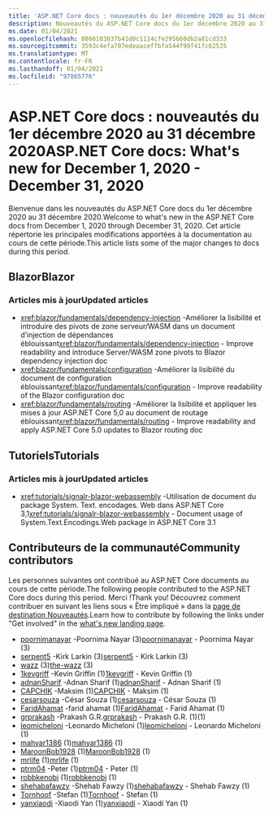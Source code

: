 ```yaml
---
title: 'ASP.NET Core docs : nouveautés du 1er décembre 2020 au 31 décembre 2020'
description: Nouveautés du ASP.NET Core docs du 1er décembre 2020 au 31 décembre 2020.
ms.date: 01/04/2021
ms.openlocfilehash: 8866103037b41d0c1114cfe295660db2a81cd333
ms.sourcegitcommit: 3593c4efa707edeaaceffbfa544f99f41fc62535
ms.translationtype: MT
ms.contentlocale: fr-FR
ms.lasthandoff: 01/04/2021
ms.locfileid: "97865776"
---
```

# <a name="aspnet-core-docs-whats-new-for-december-1-2020---december-31-2020"></a><span data-ttu-id="79706-103">ASP.NET Core docs : nouveautés du 1er décembre 2020 au 31 décembre 2020</span><span class="sxs-lookup"><span data-stu-id="79706-103">ASP.NET Core docs: What's new for December 1, 2020 - December 31, 2020</span></span>

<span data-ttu-id="79706-104">Bienvenue dans les nouveautés du ASP.NET Core docs du 1er décembre 2020 au 31 décembre 2020.</span><span class="sxs-lookup"><span data-stu-id="79706-104">Welcome to what's new in the ASP.NET Core docs from December 1, 2020 through December 31, 2020.</span></span> <span data-ttu-id="79706-105">Cet article répertorie les principales modifications apportées à la documentation au cours de cette période.</span><span class="sxs-lookup"><span data-stu-id="79706-105">This article lists some of the major changes to docs during this period.</span></span>

## <a name="blazor"></a><span data-ttu-id="79706-106">Blazor</span><span class="sxs-lookup"><span data-stu-id="79706-106">Blazor</span></span>

### <a name="updated-articles"></a><span data-ttu-id="79706-107">Articles mis à jour</span><span class="sxs-lookup"><span data-stu-id="79706-107">Updated articles</span></span>

- <span data-ttu-id="79706-108"><xref:blazor/fundamentals/dependency-injection> -Améliorer la lisibilité et introduire des pivots de zone serveur/WASM dans un document d’injection de dépendances éblouissant</span><span class="sxs-lookup"><span data-stu-id="79706-108"><xref:blazor/fundamentals/dependency-injection> - Improve readability and introduce Server/WASM zone pivots to Blazor dependency injection doc</span></span>
- <span data-ttu-id="79706-109"><xref:blazor/fundamentals/configuration> -Améliorer la lisibilité du document de configuration éblouissant</span><span class="sxs-lookup"><span data-stu-id="79706-109"><xref:blazor/fundamentals/configuration> - Improve readability of the Blazor configuration doc</span></span>
- <span data-ttu-id="79706-110"><xref:blazor/fundamentals/routing> -Améliorer la lisibilité et appliquer les mises à jour ASP.NET Core 5,0 au document de routage éblouissant</span><span class="sxs-lookup"><span data-stu-id="79706-110"><xref:blazor/fundamentals/routing> - Improve readability and apply ASP.NET Core 5.0 updates to Blazor routing doc</span></span>

## <a name="tutorials"></a><span data-ttu-id="79706-111">Tutoriels</span><span class="sxs-lookup"><span data-stu-id="79706-111">Tutorials</span></span>

### <a name="updated-articles"></a><span data-ttu-id="79706-112">Articles mis à jour</span><span class="sxs-lookup"><span data-stu-id="79706-112">Updated articles</span></span>

- <span data-ttu-id="79706-113"><xref:tutorials/signalr-blazor-webassembly> -Utilisation de document du package System. Text. encodages. Web dans ASP.NET Core 3,1</span><span class="sxs-lookup"><span data-stu-id="79706-113"><xref:tutorials/signalr-blazor-webassembly> - Document usage of System.Text.Encodings.Web package in ASP.NET Core 3.1</span></span>

## <a name="community-contributors"></a><span data-ttu-id="79706-114">Contributeurs de la communauté</span><span class="sxs-lookup"><span data-stu-id="79706-114">Community contributors</span></span>

<span data-ttu-id="79706-115">Les personnes suivantes ont contribué au ASP.NET Core documents au cours de cette période.</span><span class="sxs-lookup"><span data-stu-id="79706-115">The following people contributed to the ASP.NET Core docs during this period.</span></span> <span data-ttu-id="79706-116">Merci !</span><span class="sxs-lookup"><span data-stu-id="79706-116">Thank you!</span></span> <span data-ttu-id="79706-117">Découvrez comment contribuer en suivant les liens sous « Être impliqué » dans la [page de destination Nouveautés](index.yml).</span><span class="sxs-lookup"><span data-stu-id="79706-117">Learn how to contribute by following the links under "Get involved" in the [what's new landing page](index.yml).</span></span>

- <span data-ttu-id="79706-118">[poornimanayar](https://github.com/poornimanayar) -Poornima Nayar (3)</span><span class="sxs-lookup"><span data-stu-id="79706-118">[poornimanayar](https://github.com/poornimanayar) - Poornima Nayar (3)</span></span>
- <span data-ttu-id="79706-119">[serpent5](https://github.com/serpent5) -Kirk Larkin (3)</span><span class="sxs-lookup"><span data-stu-id="79706-119">[serpent5](https://github.com/serpent5) - Kirk Larkin (3)</span></span>
- <span data-ttu-id="79706-120">[wazz](https://github.com/the-wazz) (3)</span><span class="sxs-lookup"><span data-stu-id="79706-120">[the-wazz](https://github.com/the-wazz) (3)</span></span>
- <span data-ttu-id="79706-121">[1kevgriff](https://github.com/1kevgriff) -Kevin Griffin (1)</span><span class="sxs-lookup"><span data-stu-id="79706-121">[1kevgriff](https://github.com/1kevgriff) - Kevin Griffin (1)</span></span>
- <span data-ttu-id="79706-122">[adnanSharif](https://github.com/adnanSharif) -Adnan Sharif (1)</span><span class="sxs-lookup"><span data-stu-id="79706-122">[adnanSharif](https://github.com/adnanSharif) - Adnan Sharif (1)</span></span>
- <span data-ttu-id="79706-123">[CAPCHIK](https://github.com/CAPCHIK) -Maksim (1)</span><span class="sxs-lookup"><span data-stu-id="79706-123">[CAPCHIK](https://github.com/CAPCHIK) - Maksim (1)</span></span>
- <span data-ttu-id="79706-124">[cesarsouza](https://github.com/cesarsouza) -César Souza (1)</span><span class="sxs-lookup"><span data-stu-id="79706-124">[cesarsouza](https://github.com/cesarsouza) - César Souza (1)</span></span>
- <span data-ttu-id="79706-125">[FaridAhamat](https://github.com/FaridAhamat) -farid ahamat (1)</span><span class="sxs-lookup"><span data-stu-id="79706-125">[FaridAhamat](https://github.com/FaridAhamat) - Farid Ahamat (1)</span></span>
- <span data-ttu-id="79706-126">[grprakash](https://github.com/grprakash) -Prakash G.R.</span><span class="sxs-lookup"><span data-stu-id="79706-126">[grprakash](https://github.com/grprakash) - Prakash G.R.</span></span> <span data-ttu-id="79706-127">(1)</span><span class="sxs-lookup"><span data-stu-id="79706-127">(1)</span></span>
- <span data-ttu-id="79706-128">[leomicheloni](https://github.com/leomicheloni) -Leonardo Micheloni (1)</span><span class="sxs-lookup"><span data-stu-id="79706-128">[leomicheloni](https://github.com/leomicheloni) - Leonardo Micheloni (1)</span></span>
- <span data-ttu-id="79706-129">[mahyar1386](https://github.com/mahyar1386) (1)</span><span class="sxs-lookup"><span data-stu-id="79706-129">[mahyar1386](https://github.com/mahyar1386) (1)</span></span>
- <span data-ttu-id="79706-130">[MaroonBob1928](https://github.com/MaroonBob1928) (1)</span><span class="sxs-lookup"><span data-stu-id="79706-130">[MaroonBob1928](https://github.com/MaroonBob1928) (1)</span></span>
- <span data-ttu-id="79706-131">[mrlife](https://github.com/mrlife) (1)</span><span class="sxs-lookup"><span data-stu-id="79706-131">[mrlife](https://github.com/mrlife) (1)</span></span>
- <span data-ttu-id="79706-132">[ptrm04](https://github.com/ptrm04) -Peter (1)</span><span class="sxs-lookup"><span data-stu-id="79706-132">[ptrm04](https://github.com/ptrm04) - Peter (1)</span></span>
- <span data-ttu-id="79706-133">[robbkenobi](https://github.com/robbkenobi) (1)</span><span class="sxs-lookup"><span data-stu-id="79706-133">[robbkenobi](https://github.com/robbkenobi) (1)</span></span>
- <span data-ttu-id="79706-134">[shehabafawzy](https://github.com/shehabafawzy) -Shehab Fawzy (1)</span><span class="sxs-lookup"><span data-stu-id="79706-134">[shehabafawzy](https://github.com/shehabafawzy) - Shehab Fawzy (1)</span></span>
- <span data-ttu-id="79706-135">[Tornhoof](https://github.com/Tornhoof) -Stefan (1)</span><span class="sxs-lookup"><span data-stu-id="79706-135">[Tornhoof](https://github.com/Tornhoof) - Stefan (1)</span></span>
- <span data-ttu-id="79706-136">[yanxiaodi](https://github.com/yanxiaodi) -Xiaodi Yan (1)</span><span class="sxs-lookup"><span data-stu-id="79706-136">[yanxiaodi](https://github.com/yanxiaodi) - Xiaodi Yan (1)</span></span>
